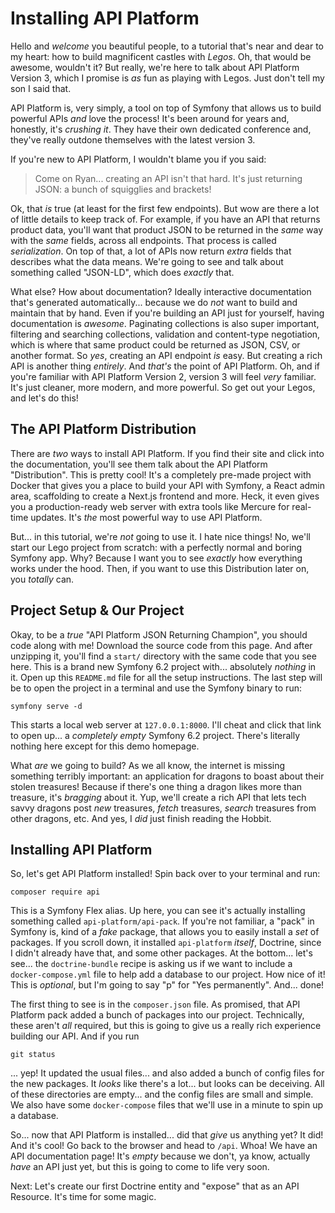 # Installing API Platform

Hello and *welcome* you beautiful people, to a tutorial that's near and dear to my
heart: how to build magnificent castles with *Legos*. Oh, that would be awesome,
wouldn't it? But really, we're here to talk about API Platform Version 3, which I
promise is *as* fun as playing with Legos. Just don't tell my son I said that.

API Platform is, very simply, a tool on top of Symfony that allows us to build
powerful APIs *and* love the process! It's been around for years and, honestly, it's
*crushing it*. They have their own dedicated conference and, they've really outdone
themselves with the latest version 3.

If you're new to API Platform, I wouldn't blame you if you said:

> Come on Ryan... creating an API isn't that hard. It's just returning JSON: a
> bunch of squigglies and brackets!

Ok, that *is* true (at least for the first few endpoints). But wow are there a lot of
little details to keep track of. For example, if you have an API that returns product
data, you'll want that product JSON to be returned in the *same* way with the *same*
fields, across all endpoints. That process is called *serialization*. On top of that,
a lot of APIs now return *extra* fields that describes what the data means. We're
going to see and talk about something called "JSON-LD", which does *exactly* that.

What else? How about documentation? Ideally interactive documentation that's
generated automatically... because we do *not* want to build and maintain that by
hand. Even if you're building an API just for yourself, having documentation is
*awesome*. Paginating collections is also super important, filtering and searching
collections, validation and content-type negotiation, which is where that same product
could be returned as JSON, CSV, or another format. So *yes*, creating an API endpoint
*is* easy. But creating a rich API is another thing *entirely*. And *that's* the
point of API Platform. Oh, and if you're familiar with API Platform Version 2,
version 3 will feel *very* familiar. It's just cleaner, more modern, and more
powerful. So get out your Legos, and let's do this!

## The API Platform Distribution

There are *two* ways to install API Platform. If you find their site and click into
the documentation, you'll see them talk about the API Platform "Distribution". This
is pretty cool! It's a completely pre-made project with Docker that gives you a
place to build your API with Symfony, a React admin area, scaffolding to create a
Next.js frontend and more. Heck, it even gives you a production-ready web server with
extra tools like Mercure for real-time updates. It's *the* most powerful way to use
API Platform.

But... in this tutorial, we're *not* going to use it. I hate nice things! No,
we'll start our Lego project from scratch: with a perfectly normal and boring Symfony
app. Why? Because I want you to see *exactly* how everything works under the
hood. Then, if you want to use this Distribution later on, you *totally* can.

## Project Setup & Our Project

Okay, to be a *true* "API Platform JSON Returning Champion", you should
code along with me! Download the source code from this page. And after unzipping
it, you'll find a `start/` directory with the same code that you see here. This is a
brand new Symfony 6.2 project with... absolutely *nothing* in it. Open up this
`README.md` file for all the setup instructions. The last step will be to open the
project in a terminal and use the Symfony binary to run:

```terminal
symfony serve -d
```

This starts a local web server at `127.0.0.1:8000`. I'll cheat and click that link to
open up... a *completely empty* Symfony 6.2 project. There's literally nothing here
except for this demo homepage.

What *are* we going to build? As we all know, the internet is missing something
terribly important: an application for dragons to boast about their stolen treasures!
Because if there's one thing a dragon likes more than treasure, it's *bragging* about
it. Yup, we'll create a rich API that lets tech savvy dragons post *new* treasures,
*fetch* treasures, *search* treasures from other dragons, etc. And yes, I *did*
just finish reading the Hobbit.

## Installing API Platform

So, let's get API Platform installed! Spin back over to your terminal and run:

```terminal
composer require api
```

This is a Symfony Flex alias. Up here, you can see it's actually installing something
called `api-platform/api-pack`. If you're not familiar, a "pack" in Symfony is, kind
of a *fake* package, that allows you to easily install a *set* of packages. If you
scroll down, it installed `api-platform` *itself*, Doctrine, since I didn't already
have that, and some other packages. At the bottom... let's see... the
`doctrine-bundle` recipe is asking us if we want to include a `docker-compose.yml`
file to help add a database to our project. How nice of it! This is *optional*,
but I'm going to say "p" for "Yes permanently". And... done!

The first thing to see is in the `composer.json` file. As promised, that API Platform
pack added a bunch of packages into our project. Technically, these aren't *all*
required, but this is going to give us a really rich experience building our API.
And if you run

```terminal
git status
```

... yep! It updated the usual files... and also added a bunch of config files
for the new packages. It *looks* like there's a lot... but looks can be deceiving.
All of these directories are empty... and the config files are small and simple.
We also have some `docker-compose` files that we'll use in a minute to spin
up a database.

So... now that API Platform is installed...  did that *give* us anything yet? It did!
And it's cool! Go back to the browser and head to `/api`. Whoa! We have an API
documentation page! It's *empty* because we don't, ya know, actually *have* an API
just yet, but this is going to come to life very soon.

Next: Let's create our first Doctrine entity and "expose" that as an API Resource.
It's time for some magic.
